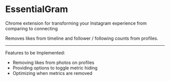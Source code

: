 # EssentialGram
Chrome extension for transforming your Instagram experience from comparing to connecting

Removes likes from timeline and follower / following counts from profiles.

---

Features to be Implemented:
* Removing likes from photos on profiles
* Providing options to toggle metric hiding
* Optimizing when metrics are removed
